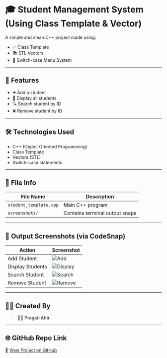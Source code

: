 # 🎓 Student Management System (Using Class Template & Vector)

A simple and clean C++ project made using:
- ✅ Class Template
- 📚 STL Vectors
- 🔁 Switch-case Menu System

---

## 🚀 Features

- ➕ Add a student
- 📃 Display all students
- 🔍 Search student by ID
- ❌ Remove student by ID

---

## 🛠 Technologies Used

- C++ (Object Oriented Programming)
- Class Template
- Vectors (STL)
- Switch-case statements

---

## 📂 File Info

| File Name              | Description                    |
|------------------------|--------------------------------|
| `student_template.cpp` | Main C++ program               |
| `screenshots/`         | Contains terminal output snaps |

---

## 📸 Output Screenshots (via CodeSnap)

| Action           | Screenshot |
|------------------|------------|
| Add Student      | ![Add](screenshots/add_snap.png) |
| Display Students | ![Display](screenshots/display_snap.png) |
| Search Student   | ![Search](screenshots/search_snap.png) |
| Remove Student   | ![Remove](screenshots/remove_snap.png) |

---

## 🙋‍♀️ Created By

> 👩‍💻 **Pragati Ahir**  

---

## 🌐 GitHub Repo Link

🔗 [View Project on GitHub](https://github.com/pragati-1111/student-management-template)

